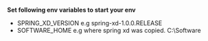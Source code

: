 **Set following env variables to start your env**

+ SPRING_XD_VERSION e.g spring-xd-1.0.0.RELEASE
+ SOFTWARE_HOME e.g where spring xd was copied. C:\Software

